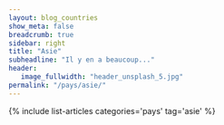```yaml
---
layout: blog_countries
show_meta: false
breadcrumb: true
sidebar: right
title: "Asie"
subheadline: "Il y en a beaucoup..."
header:
   image_fullwidth: "header_unsplash_5.jpg"
permalink: "/pays/asie/"
---
```


{% include list-articles categories='pays' tag='asie' %}